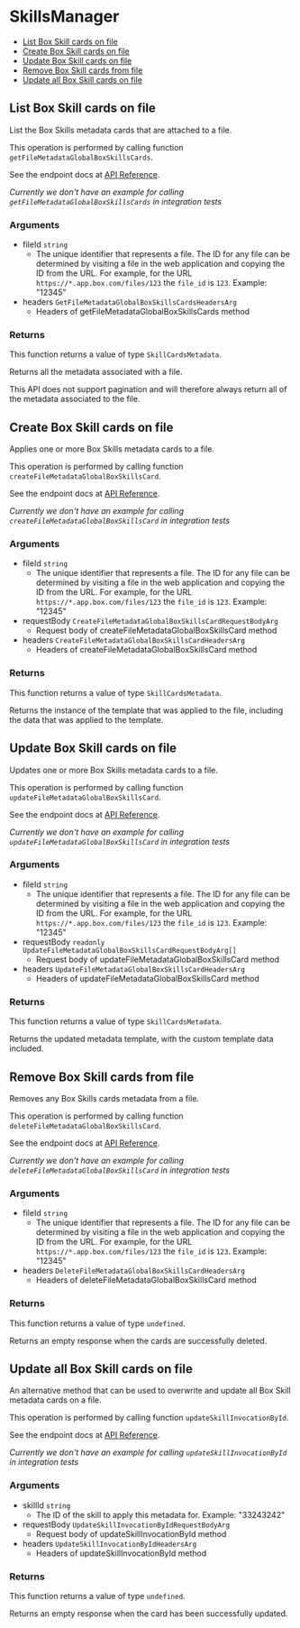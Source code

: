 # SkillsManager

- [List Box Skill cards on file](#list-box-skill-cards-on-file)
- [Create Box Skill cards on file](#create-box-skill-cards-on-file)
- [Update Box Skill cards on file](#update-box-skill-cards-on-file)
- [Remove Box Skill cards from file](#remove-box-skill-cards-from-file)
- [Update all Box Skill cards on file](#update-all-box-skill-cards-on-file)

## List Box Skill cards on file

List the Box Skills metadata cards that are attached to a file.

This operation is performed by calling function `getFileMetadataGlobalBoxSkillsCards`.

See the endpoint docs at
[API Reference](https://developer.box.com/reference/get-files-id-metadata-global-box-skills-cards/).

_Currently we don't have an example for calling `getFileMetadataGlobalBoxSkillsCards` in integration tests_

### Arguments

- fileId `string`
  - The unique identifier that represents a file. The ID for any file can be determined by visiting a file in the web application and copying the ID from the URL. For example, for the URL `https://*.app.box.com/files/123` the `file_id` is `123`. Example: "12345"
- headers `GetFileMetadataGlobalBoxSkillsCardsHeadersArg`
  - Headers of getFileMetadataGlobalBoxSkillsCards method

### Returns

This function returns a value of type `SkillCardsMetadata`.

Returns all the metadata associated with a file.

This API does not support pagination and will therefore always return
all of the metadata associated to the file.

## Create Box Skill cards on file

Applies one or more Box Skills metadata cards to a file.

This operation is performed by calling function `createFileMetadataGlobalBoxSkillsCard`.

See the endpoint docs at
[API Reference](https://developer.box.com/reference/post-files-id-metadata-global-box-skills-cards/).

_Currently we don't have an example for calling `createFileMetadataGlobalBoxSkillsCard` in integration tests_

### Arguments

- fileId `string`
  - The unique identifier that represents a file. The ID for any file can be determined by visiting a file in the web application and copying the ID from the URL. For example, for the URL `https://*.app.box.com/files/123` the `file_id` is `123`. Example: "12345"
- requestBody `CreateFileMetadataGlobalBoxSkillsCardRequestBodyArg`
  - Request body of createFileMetadataGlobalBoxSkillsCard method
- headers `CreateFileMetadataGlobalBoxSkillsCardHeadersArg`
  - Headers of createFileMetadataGlobalBoxSkillsCard method

### Returns

This function returns a value of type `SkillCardsMetadata`.

Returns the instance of the template that was applied to the file,
including the data that was applied to the template.

## Update Box Skill cards on file

Updates one or more Box Skills metadata cards to a file.

This operation is performed by calling function `updateFileMetadataGlobalBoxSkillsCard`.

See the endpoint docs at
[API Reference](https://developer.box.com/reference/put-files-id-metadata-global-box-skills-cards/).

_Currently we don't have an example for calling `updateFileMetadataGlobalBoxSkillsCard` in integration tests_

### Arguments

- fileId `string`
  - The unique identifier that represents a file. The ID for any file can be determined by visiting a file in the web application and copying the ID from the URL. For example, for the URL `https://*.app.box.com/files/123` the `file_id` is `123`. Example: "12345"
- requestBody `readonly UpdateFileMetadataGlobalBoxSkillsCardRequestBodyArg[]`
  - Request body of updateFileMetadataGlobalBoxSkillsCard method
- headers `UpdateFileMetadataGlobalBoxSkillsCardHeadersArg`
  - Headers of updateFileMetadataGlobalBoxSkillsCard method

### Returns

This function returns a value of type `SkillCardsMetadata`.

Returns the updated metadata template, with the
custom template data included.

## Remove Box Skill cards from file

Removes any Box Skills cards metadata from a file.

This operation is performed by calling function `deleteFileMetadataGlobalBoxSkillsCard`.

See the endpoint docs at
[API Reference](https://developer.box.com/reference/delete-files-id-metadata-global-box-skills-cards/).

_Currently we don't have an example for calling `deleteFileMetadataGlobalBoxSkillsCard` in integration tests_

### Arguments

- fileId `string`
  - The unique identifier that represents a file. The ID for any file can be determined by visiting a file in the web application and copying the ID from the URL. For example, for the URL `https://*.app.box.com/files/123` the `file_id` is `123`. Example: "12345"
- headers `DeleteFileMetadataGlobalBoxSkillsCardHeadersArg`
  - Headers of deleteFileMetadataGlobalBoxSkillsCard method

### Returns

This function returns a value of type `undefined`.

Returns an empty response when the cards are
successfully deleted.

## Update all Box Skill cards on file

An alternative method that can be used to overwrite and update all Box Skill
metadata cards on a file.

This operation is performed by calling function `updateSkillInvocationById`.

See the endpoint docs at
[API Reference](https://developer.box.com/reference/put-skill-invocations-id/).

_Currently we don't have an example for calling `updateSkillInvocationById` in integration tests_

### Arguments

- skillId `string`
  - The ID of the skill to apply this metadata for. Example: "33243242"
- requestBody `UpdateSkillInvocationByIdRequestBodyArg`
  - Request body of updateSkillInvocationById method
- headers `UpdateSkillInvocationByIdHeadersArg`
  - Headers of updateSkillInvocationById method

### Returns

This function returns a value of type `undefined`.

Returns an empty response when the card has been successfully updated.
